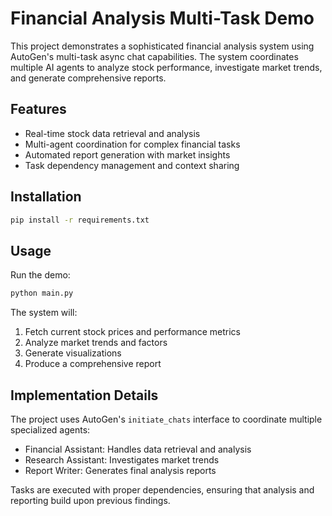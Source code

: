 # Financial Analysis Multi-Task Demo

This project demonstrates a sophisticated financial analysis system using AutoGen's multi-task async chat capabilities. The system coordinates multiple AI agents to analyze stock performance, investigate market trends, and generate comprehensive reports.

## Features

- Real-time stock data retrieval and analysis
- Multi-agent coordination for complex financial tasks
- Automated report generation with market insights
- Task dependency management and context sharing

## Installation

```bash
pip install -r requirements.txt
```

## Usage

Run the demo:
```bash
python main.py
```

The system will:
1. Fetch current stock prices and performance metrics
2. Analyze market trends and factors
3. Generate visualizations
4. Produce a comprehensive report

## Implementation Details

The project uses AutoGen's `initiate_chats` interface to coordinate multiple specialized agents:
- Financial Assistant: Handles data retrieval and analysis
- Research Assistant: Investigates market trends
- Report Writer: Generates final analysis reports

Tasks are executed with proper dependencies, ensuring that analysis and reporting build upon previous findings.
